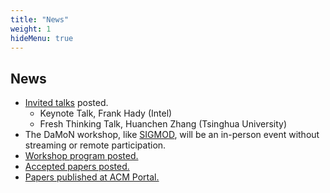 ```yaml
---
title: "News"
weight: 1
hideMenu: true
---
```


## News

- [Invited talks](#sec-ind-3) posted.
    - Keynote Talk, Frank Hady (Intel)
    - Fresh Thinking Talk, Huanchen Zhang (Tsinghua University)
- The DaMoN workshop, like [SIGMOD](https://2023.sigmod.org/conference_format.shtml), will be an in-person event without streaming or remote participation.
- [Workshop program posted.](#sec-ind-2)
- [Accepted papers posted.](#sec-ind-6)
- [Papers published at ACM Portal.](https://dl.acm.org/doi/proceedings/10.1145/3592980)